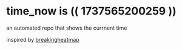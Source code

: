 # time_now is (( 1737565200259 ))

an automated repo that shows the currnent time

inspired by [breakingheatmap](https://github.com/breakingheatmap/breakingheatmap)